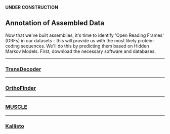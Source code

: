 **UNDER CONSTRUCTION**


## Annotation of Assembled Data
Now that we've built assemblies, it's time to identify 'Open Reading Frames' (ORFs) in our datasets - this will provide us with the most likely protein-coding sequences. We'll do this by predicting them based on Hidden Markov Models. First, download the necessary software and databases. 

----

### [TransDecoder](https://github.com/chazgoo/Shantou-2018/tree/master/Annotation/TransDecoder)
 
----

### [OrthoFinder](https://github.com/chazgoo/Shantou-2018/tree/master/Annotation/OrthoFinder)

----

### [MUSCLE](https://github.com/chazgoo/Shantou-2018/tree/master/Annotation/MUSCLE)

----

### [Kallisto]()



